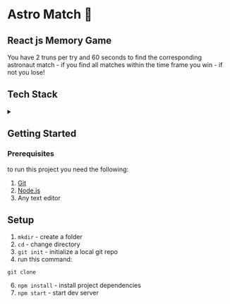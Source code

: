# Astro Match 👾

## React js Memory Game

You have 2 truns per try and 60 seconds to find the corresponding astronaut match - if you find all matches within the time frame you win - if not you lose!

## Tech Stack
<details>
<summary></summary>
<br>
  
* Html
* Css
* Javascript
* React

</details>

## Getting Started

### Prerequisites

to run this project you need the following:

1. [Git](https://git-scm.com/)
2. [Node.js](https://nodejs.org/en)
3. Any text editor 

## Setup

1. <code>mkdir</code> - create a folder
2. <code>cd</code> - change directory
3. <code>git init</code> - initialize a local git repo
4. run this command:
```
git clone 
```
6. <code>npm install</code> - install project dependencies
7. <code>npm start</code> - start dev server








